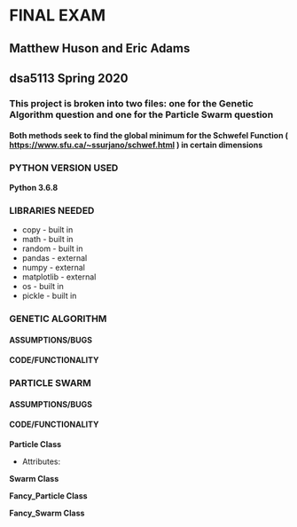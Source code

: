 FINAL EXAM
==========

Matthew Huson and Eric Adams
-----------------------------
dsa5113 Spring 2020
-------------------

### This project is broken into two files: one for the Genetic Algorithm question and one for the Particle Swarm question
#### Both methods seek to find the global minimum for the Schwefel Function ( https://www.sfu.ca/~ssurjano/schwef.html ) in certain dimensions

### PYTHON VERSION USED ###

**Python 3.6.8**

### LIBRARIES NEEDED ###

* copy - built in
* math - built in
* random - built in
* pandas - external
* numpy - external
* matplotlib - external
* os - built in
* pickle - built in


### GENETIC ALGORITHM ###

#### ASSUMPTIONS/BUGS ####

#### CODE/FUNCTIONALITY ####


### PARTICLE SWARM ###

#### ASSUMPTIONS/BUGS ####

#### CODE/FUNCTIONALITY ####

__Particle Class__

* Attributes: 


__Swarm Class__



__Fancy_Particle Class__


__Fancy_Swarm Class__